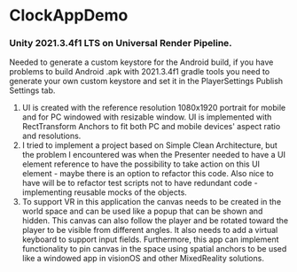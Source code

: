 # ClockAppDemo

### Unity 2021.3.4f1 LTS on Universal Render Pipeline.

Needed to generate a custom keystore for the Android build, if you have problems to build Android .apk with 2021.3.4f1 gradle tools you need to generate your own custom keystore and set it in the PlayerSettings Publish Settings tab.

 1. UI is created with the reference resolution 1080x1920 portrait for mobile and for PC windowed with resizable window. UI is implemented with RectTransform Anchors to fit both PC and mobile devices' aspect ratio and resolutions.
 2. I tried to implement a project based on Simple Clean Architecture, but the problem I encountered was when the Presenter needed to have a UI element reference to have the possibility to take action on this UI element - maybe there is an option to refactor this code. Also nice to have will be to refactor test scripts not to have redundant code - implementing reusable mocks of the objects.
 3. To support VR in this application the canvas needs to be created in the world space and can be used like a popup that can be shown and hidden. This canvas can also follow the player and be rotated toward the player to be visible from different angles. It also needs to add a virtual keyboard to support input fields. Furthermore, this app can implement functionality to pin canvas in the space using spatial anchors to be used like a windowed app in visionOS and other MixedReality solutions.
